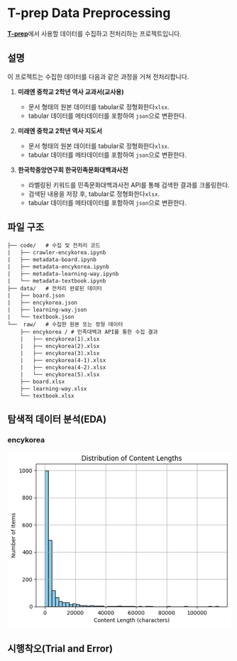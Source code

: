 # T-prep Data Preprocessing

[**T-prep**](https://github.com/INISW-6th/t-prep)에서 사용할 데이터를 수집하고 전처리하는 프로젝트입니다.

## 설명
이 프로젝트는 수집한 데이터를 다음과 같은 과정을 거쳐 전처리합니다.

1. **미래엔 중학교 2학년 역사 교과서(교사용)**
    - 문서 형태의 원본 데이터를 tabular로 정형화한다`xlsx`.
    - tabular 데이터를 메타데이터를 포함하여 `json`으로 변환한다.
   
2. **미래엔 중학교 2학년 역사 지도서**
    - 문서 형태의 원본 데이터를 tabular로 정형화한다`xlsx`.
    - tabular 데이터를 메타데이터를 포함하여 `json`으로 변환한다.

3. **한국학중앙연구회 한국민족문화대백과사전**
    - 라벨링된 키워드를 민족문화대백과사전 API를 통해 검색한 결과를 크롤링한다.
    - 검색된 내용을 저장 후, tabular로 정형화한다`xlsx`.
    - tabular 데이터를 메타데이터를 포함하여 `json`으로 변환한다.

## 파일 구조
```
├── code/   # 수집 및 전처리 코드
|   ├── crawler-encykorea.ipynb
|   ├── metadata-board.ipynb
|   ├── metadata-encykorea.ipynb
|   ├── metadata-learning-way.ipynb
|   └── metadata-textbook.ipynb
├── data/   # 전처리 완료된 데이터
|   ├── board.json
|   ├── encykorea.json
|   ├── learning-way.json
|   └── textbook.json
└──  raw/   # 수집한 원본 또는 정형 데이터
    ├── encykorea / # 민족대백과 API를 통한 수집 결과
    |   ├── encykorea(1).xlsx
    |   ├── encykorea(2).xlsx
    |   ├── encykorea(3).xlsx
    |   ├── encykorea(4-1).xlsx
    |   ├── encykorea(4-2).xlsx
    |   └── encykorea(5).xlsx
    ├── board.xlsx
    ├── learning-way.xlsx
    └── textbook.xlsx
```
<!--
- code: 수집 및 전처리 코드
   - `crawler-encykorea.ipynb`
   - `metadata-board.ipynb`
   - `metadata-encykorea.ipynb`
   - `metadata-learning-way.ipynb`
   - `metadata-textbook.ipynb`    
- data: 전처리 완료된 데이터
   - `board.json`
   - `encykorea.json`
   - `learning-way.json`
   - `textbook.json` 
- raw: 원본 또는 정형 데이터
   - `encykorea.xlsx`
   - `board.xlsx`
   - `learning-way.xlsx`
   - `textbook.xlsx`
-->

## 탐색적 데이터 분석(EDA)
### encykorea
![](/src/encykorea-eda-1.png)

## 시행착오(Trial and Error)
